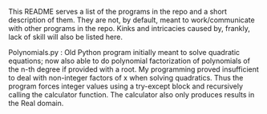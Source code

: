 This README serves a list of the programs in the repo and a short description of them. They are not, by default, meant to work/communicate with other programs in the repo. Kinks and intricacies caused by, frankly, lack of skill will also be listed here.

Polynomials.py : Old Python program initially meant to solve quadratic equations; now also able to do polynomial factorization of polynomials of the n-th degree if provided with a root.
My programming proved insufficient to deal with non-integer factors of x when solving quadratics. Thus the program forces integer values using a try-except block and recursively calling the calculator function. The calculator also only produces results in the Real domain.
